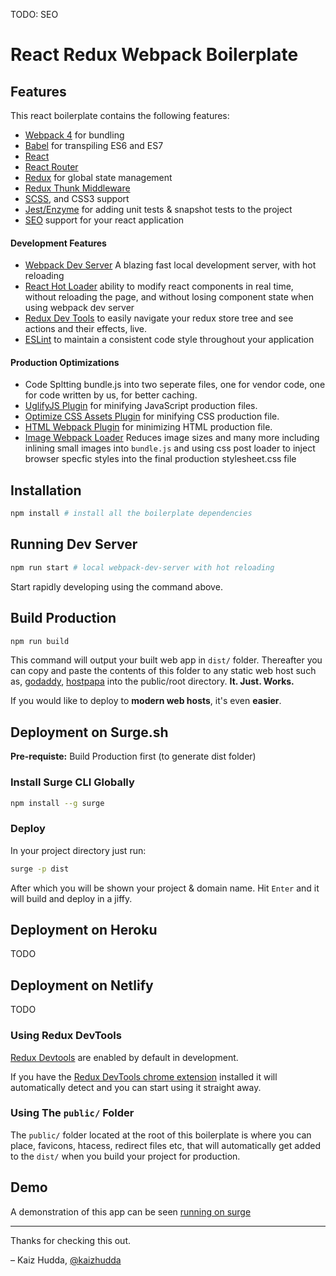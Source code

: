 TODO:
SEO

# React Redux Webpack Boilerplate

## Features

This react boilerplate contains the following features:

* [Webpack 4](http://webpack.github.io) for bundling
* [Babel](http://babeljs.io) for transpiling ES6 and ES7 
* [React](https://github.com/facebook/react) 
* [React Router](https://github.com/rackt/react-router)
* [Redux](https://github.com/rackt/redux) for global state management
* [Redux Thunk Middleware](https://github.com/reduxjs/redux-thunk)
* [SCSS](https://sass-lang.com/), and CSS3 support
* [Jest/Enzyme](https://jestjs.io/) for adding unit tests & snapshot tests to the project
* [SEO](https://github.com/nfl/react-helmet) support for your react application

#### Development Features
* [Webpack Dev Server](https://webpack.js.org/configuration/dev-server/) A blazing fast local development server, with hot reloading
* [React Hot Loader](https://github.com/gaearon/react-hot-loader) ability to modify react components in real time, without reloading the page, and without losing component state when using webpack dev server
* [Redux Dev Tools](https://github.com/gaearon/redux-devtools) to easily navigate your redux store tree and see actions and their effects, live.
* [ESLint](http://eslint.org) to maintain a consistent code style throughout your application
<!-- * [font-awesome-webpack](https://github.com/gowravshekar/font-awesome-webpack) to customize Bootstrap and FontAwesome -->
<!-- * [react-helmet](https://github.com/nfl/react-helmet) to manage title and meta tag information on both server and client -->

#### Production Optimizations
* Code Spltting bundle.js into two seperate files, one for vendor code, one for code written by us, for better caching. 
* [UglifyJS Plugin](https://github.com/webpack-contrib/uglifyjs-webpack-plugin) for minifying JavaScript production files.
* [Optimize CSS Assets Plugin](https://github.com/NMFR/optimize-css-assets-webpack-plugin) for minifying CSS production file.
* [HTML Webpack Plugin](https://github.com/jantimon/html-webpack-plugin) for minimizing HTML production file.
* [Image Webpack Loader](https://github.com/jantimon/html-webpack-plugin) Reduces image sizes
and many more including inlining small images into ```bundle.js```
and using css post loader to inject browser specfic styles into the final production stylesheet.css file


## Installation

```bash
npm install # install all the boilerplate dependencies
```

## Running Dev Server

```bash
npm run start # local webpack-dev-server with hot reloading
```

Start rapidly developing using the command above.

## Build Production

```bash
npm run build
```

This command will output your built web app in ```dist/``` folder. Thereafter you can copy and paste the contents of this folder to any static web host such as, [godaddy](https://godaddy.com), [hostpapa](https://hostpapa.com) into the public/root directory.
**It. Just. Works.**

If you would like to deploy to **modern web hosts**, it's even **easier**.

## Deployment on Surge.sh

 **Pre-requiste:** Build Production first (to generate dist folder)

### Install Surge CLI Globally
```bash
npm install --g surge
```

### Deploy
In your project directory just run:
```bash
surge -p dist
```

After which you will be shown your project & domain name. 
Hit ```Enter``` and it will build and deploy in a jiffy.



## Deployment on Heroku

TODO

## Deployment on Netlify

TODO

### Using Redux DevTools

[Redux Devtools](https://github.com/gaearon/redux-devtools) are enabled by default in development.

If you have the [Redux DevTools chrome extension](https://chrome.google.com/webstore/detail/redux-devtools/lmhkpmbekcpmknklioeibfkpmmfibljd) installed it will automatically detect and you can start using it straight away.

<!-- DevTools are not enabled during production. -->

### Using The ```public/``` Folder

The ```public/``` folder located at the root of this boilerplate is where you can place, favicons, htacess, redirect files etc, that will automatically get added to the ```dist/``` when you build your project for production.


## Demo

A demonstration of this app can be seen [running on surge](http://boilerplate-redux.surge.sh)
<!-- , which is a deployment of the [netlify branch](https://github.com/erikras/react-redux-universal-hot-example/tree/heroku). -->


<!-- #### Images

Now it's possible to render the image both on client and server. Please refer to issue [#39](https://github.com/erikras/react-redux-universal-hot-example/issues/39) for more detail discussion, the usage would be like below (super easy):

```javascript
let logoImage = require('./logo.png');
``` -->
 
---
Thanks for checking this out.

– Kaiz Hudda, [@kaizhudda](https://twitter.com/kaizhudda)


